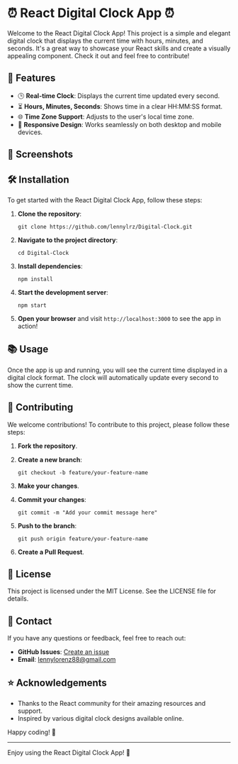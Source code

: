 
# ⏰ React Digital Clock App ⏰

Welcome to the React Digital Clock App! This project is a simple and elegant digital clock that displays the current time with hours, minutes, and seconds. It's a great way to showcase your React skills and create a visually appealing component. Check it out and feel free to contribute!

## 🚀 Features

-   🕒 **Real-time Clock**: Displays the current time updated every second.
-   ⏳ **Hours, Minutes, Seconds**: Shows time in a clear HH:MM:SS format.
-   🌐 **Time Zone Support**: Adjusts to the user's local time zone.
-   📱 **Responsive Design**: Works seamlessly on both desktop and mobile devices.

## 📸 Screenshots

## 🛠️ Installation

To get started with the React Digital Clock App, follow these steps:

1.  **Clone the repository**:
    

    
    `git clone https://github.com/lennylrz/Digital-Clock.git` 
    
2.  **Navigate to the project directory**:

    
    `cd Digital-Clock` 
    
3.  **Install dependencies**:
    

    
    `npm install` 
    
4.  **Start the development server**:

    
    `npm start` 
    
5.  **Open your browser** and visit `http://localhost:3000` to see the app in action!
    

## 📚 Usage

Once the app is up and running, you will see the current time displayed in a digital clock format. The clock will automatically update every second to show the current time.

## 🧩 Contributing

We welcome contributions! To contribute to this project, please follow these steps:

1.  **Fork the repository**.
2.  **Create a new branch**:

    
    `git checkout -b feature/your-feature-name` 
    
3.  **Make your changes**.
4.  **Commit your changes**:
    
  
    `git commit -m "Add your commit message here"` 
    
5.  **Push to the branch**:
    

    
    `git push origin feature/your-feature-name` 
    
6.  **Create a Pull Request**.

## 📝 License

This project is licensed under the MIT License. See the LICENSE file for details.

## 💬 Contact

If you have any questions or feedback, feel free to reach out:

-   **GitHub Issues**: [Create an issue](https://github.com/lennylrz/Digital-Clock/issues)
-   **Email**: lennylorenz88@gmail.com

## ⭐ Acknowledgements

-   Thanks to the React community for their amazing resources and support.
-   Inspired by various digital clock designs available online.

Happy coding! 🎉

----------

Enjoy using the React Digital Clock App! 🌟

